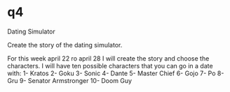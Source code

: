 # q4
Dating Simulator

Create the story of the dating simulator.

For this week april 22 ro april 28 I will create the story and choose the characters.
I will have ten possible characters that you can go in a date with:
1- Kratos
2- Goku
3- Sonic
4- Dante
5- Master Chief
6- Gojo
7- Po
8- Gru
9- Senator Armstronger
10- Doom Guy
